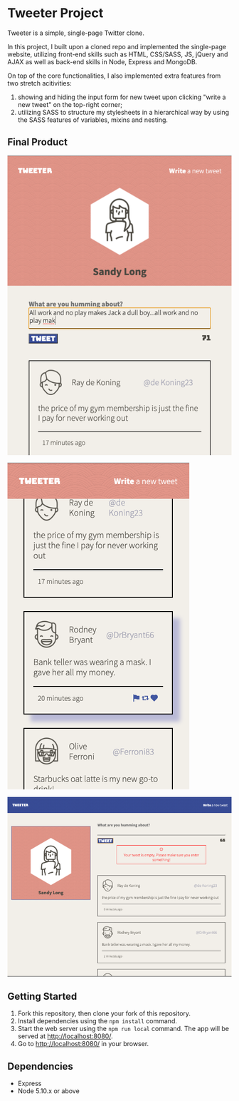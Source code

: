 # Tweeter Project

Tweeter is a simple, single-page Twitter clone.

In this project, I built upon a cloned repo and implemented the single-page website, utilizing front-end skills such as HTML, CSS/SASS, JS, jQuery and AJAX as well as back-end skills in Node, Express and MongoDB. 

On top of the core functionalities, I also implemented extra features from two stretch acitivities: 
1. showing and hiding the input form for new tweet upon clicking "write a new tweet" on the top-right corner; 
2. utilizing SASS to structure my stylesheets in a hierarchical way by using the SASS features of variables, mixins and nesting.

## Final Product

!["screenshot of new-tweet box(tablet-screen)"](https://github.com/doge33/tweeter/blob/master/docs/tweet-box.png)

!["screenshot of mobile-size screen"](https://github.com/doge33/tweeter/blob/master/docs/mobile%20screen.png)

!["screenshot of desktop-size screen(& error message)"](https://github.com/doge33/tweeter/blob/master/docs/desktop-screen.png)


## Getting Started

1. Fork this repository, then clone your fork of this repository.
2. Install dependencies using the `npm install` command.
3. Start the web server using the `npm run local` command. The app will be served at <http://localhost:8080/>.
4. Go to <http://localhost:8080/> in your browser.

## Dependencies

- Express
- Node 5.10.x or above
